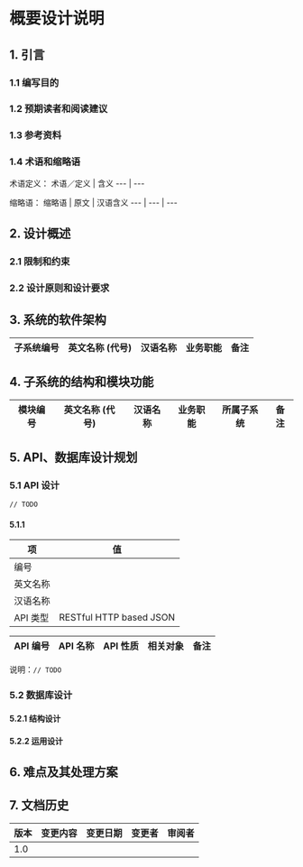 # 概要设计说明
## 1. 引言
### 1.1 编写目的
### 1.2 预期读者和阅读建议
### 1.3 参考资料
### 1.4 术语和缩略语
术语定义：
术语／定义 | 含义
--- | ---

缩略语：
缩略语 | 原文 | 汉语含义
--- | --- | ---

## 2. 设计概述
### 2.1 限制和约束
### 2.2 设计原则和设计要求
## 3. 系统的软件架构
子系统编号 | 英文名称 (代号) | 汉语名称 | 业务职能 | 备注
--- | --- | --- | --- | ---

## 4. 子系统的结构和模块功能
模块编号 | 英文名称 (代号) | 汉语名称 | 业务职能 | 所属子系统 | 备注
--- | --- | --- | --- | --- | ---

## 5. API、数据库设计规划
### 5.1 API 设计
`// TODO`
#### 5.1.1
项 | 值
--- | ---
编号 |
英文名称 |
汉语名称 |
API 类型 | RESTful HTTP based JSON

API 编号 | API 名称 | API 性质 | 相关对象 | 备注
--- | --- | --- | --- | ---

说明：`// TODO`

### 5.2 数据库设计
#### 5.2.1 结构设计
#### 5.2.2 运用设计
## 6. 难点及其处理方案
## 7. 文档历史
版本 | 变更内容 | 变更日期 | 变更者 | 审阅者
--- | --- | --- | --- | ---
1.0 |
